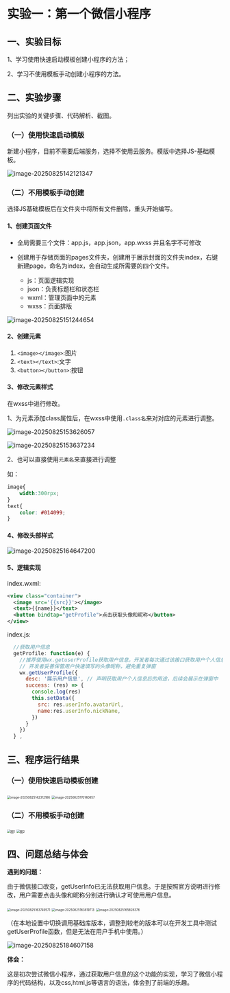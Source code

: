 # 实验一：第一个微信小程序

## **一、实验目标**

1、学习使用快速启动模板创建小程序的方法；

2、学习不使用模板手动创建小程序的方法。



## 二、实验步骤

列出实验的关键步骤、代码解析、截图。

### （一）使用快速启动模版

新建小程序，目前不需要后端服务，选择不使用云服务。模版中选择JS-基础模板。

![image-20250825142121347](https://pic.ericzht.space/PicGo/image-20250825142121347.png)



### （二）不用模板手动创建

选择JS基础模板后在文件夹中将所有文件删除，重头开始编写。

#### 1、创建页面文件

- 全局需要三个文件：app.js，app.json，app.wxss 并且名字不可修改

- 创建用于存储页面的pages文件夹，创建用于展示封面的文件夹index，右键新建page，命名为index，会自动生成所需要的四个文件。
  - js：页面逻辑实现
  - json：负责标题栏和状态栏
  - wxml：管理页面中的元素
  - wxss：页面排版

<img src="C:\Users\19355\AppData\Roaming\Typora\typora-user-images\image-20250825151244654.png" alt="image-20250825151244654"  />

#### 2、创建元素

1. `<image></image>`:图片
2. `<text></text>`:文字
3. `<button></button>`:按钮



#### 3、修改元素样式

在wxss中进行修改。

1、为元素添加class属性后，在wxss中使用`.class名`来对对应的元素进行调整。

![image-20250825153626057](https://pic.ericzht.space/PicGo/image-20250825153626057.png)

![image-20250825153637234](https://pic.ericzht.space/PicGo/image-20250825153637234.png)

2、也可以直接使用`元素名`来直接进行调整

如：

```css
image{
    width:300rpx;
}
text{
    color: #014099;
}
```

#### 4、修改头部样式

![image-20250825164647200](https://pic.ericzht.space/PicGo/image-20250825164647200.png)

#### 5、逻辑实现

index.wxml:

```xml
<view class="container">
  <image src='{{src}}'></image>
  <text>{{name}}</text>
  <button bindtap="getProfile">点击获取头像和昵称</button>
</view>
```

index.js:

```js
  //获取用户信息
  getProfile: function(e) {
    //推荐使用wx.getuserProfile获取用户信息，开发者每次通过该接口获取用户个人信息均需用户确认，
    // 开发者妥善保管用户快速填写的头像昵称，避免重复弹窗
    wx.getUserProfile({
      desc: '展示用户信息', // 声明获取用户个人信息后的用途，后续会展示在弹窗中
      success: (res) => {
        console.log(res)
        this.setData({
          src: res.userInfo.avatarUrl,
          name:res.userInfo.nickName,
        })
      }
    })
  } ,
```



## 三、程序运行结果

### （一）使用快速启动模板创建

<img src="https://pic.ericzht.space/PicGo/image-20250825142312186.png" alt="image-20250825142312186" style="zoom:50%;" /> <img src="https://pic.ericzht.space/PicGo/image-20250825170140857.png" alt="image-20250825170140857" style="zoom: 50%;" /> 





### （二）不用模板手动创建

<img src="https://pic.ericzht.space/PicGo/image-20250825173118959.png" alt="图1" style="zoom: 50%;" /> <img src="https://pic.ericzht.space/PicGo/image-20250825173136004.png" alt="图2" style="zoom: 50%;" />



## 四、问题总结与体会

**遇到的问题：**

由于微信接口改变，getUserInfo已无法获取用户信息。于是按照官方说明进行修改，用户需要点击头像和昵称分别进行确认才可使用用户信息。

<img src="https://pic.ericzht.space/PicGo/image-20250825163749571.png" alt="image-20250825163749571" style="zoom:50%;" /> <img src="https://pic.ericzht.space/PicGo/image-20250825163819713.png" alt="image-20250825163819713" style="zoom:50%;" /> <img src="https://pic.ericzht.space/PicGo/image-20250825165828376.png" alt="image-20250825165828376" style="zoom:50%;" />

（在本地设置中切换调用基础库版本，调整到较老的版本可以在开发工具中测试getUserProfile函数，但是无法在用户手机中使用。）

![image-20250825184607158](https://pic.ericzht.space/PicGo/image-20250825184607158.png)

**体会：**

这是初次尝试微信小程序，通过获取用户信息的这个功能的实现，学习了微信小程序的代码结构，以及css,html,js等语言的语法，体会到了前端的乐趣。
